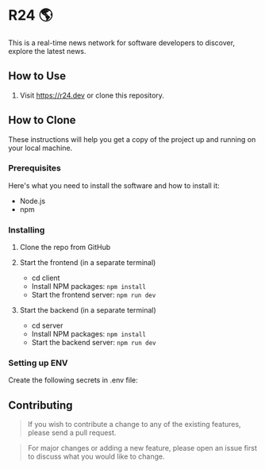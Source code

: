 # R24 🌎

This is a real-time news network for software developers to discover, explore the latest news.

## How to Use

1. Visit https://r24.dev or clone this repository.

## How to Clone

These instructions will help you get a copy of the project up and running on your local machine.

### Prerequisites

Here's what you need to install the software and how to install it:

- Node.js
- npm

### Installing

1. Clone the repo from GitHub

2. Start the frontend (in a separate terminal)

   - cd client
   - Install NPM packages: `npm install`
   - Start the frontend server: `npm run dev`

3. Start the backend (in a separate terminal)
   - cd server
   - Install NPM packages: `npm install`
   - Start the backend server: `npm run dev`

### Setting up ENV

Create the following secrets in .env file:


## Contributing

> If you wish to contribute a change to any of the existing features, please send a pull request.

> For major changes or adding a new feature, please open an issue first to discuss what you would like to change.
